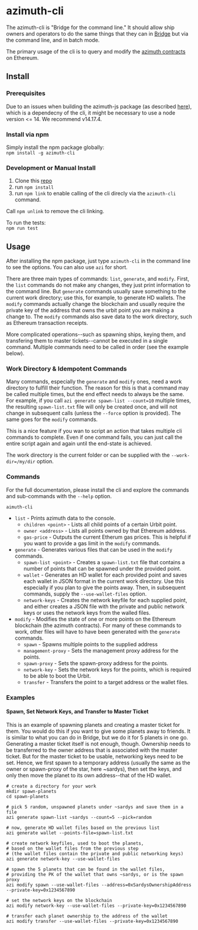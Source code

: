 # azimuth-cli
The azimuth-cli is "Bridge for the command line." It should allow ship owners and operators to do the same things that they can in [Bridge](https://bridge.urbit.org/) but via the command line, and in batch mode.

The primary usage of the cli is to query and modify the [azimuth contracts](https://github.com/urbit/azimuth) on Ethereum.

## Install

### Prerequisites
Due to an issues when building the azimuth-js package (as described [here](https://github.com/ransonhobbes/stardust/issues/12)), which is a dependecny of the cli, it might be necessary to use a node version <= 14. We recommend v14.17.4.

### Install via npm
Simply install the npm package globally:  
`npm install -g azimuth-cli`

### Development or Manual Install
1) Clone this [repo](https://github.com/lukebuehler/azimuth-cli)
1) run `npm install`
1) run `npm link` to enable calling of the cli direcly via the `azimuth-cli` command.

Call `npm unlink` to remove the cli linking.

To run the tests:  
`npm run test`


## Usage
After installing the npm package, just type `azimuth-cli` in the command line to see the options. You can also use `azi` for short.

There are three main types of commands: `list`, `generate`, and `modify`. First, the `list` commands do not make any changes, they just print information to the command line. But `generate` commands usually save something to the current work directory; use this, for example, to generate HD wallets. The `modify` commands actually change the blockchain and usually require the private key of the address that owns the urbit point you are making a change to. The `modify` commands also save data to the work directory, such as Ethereum transaction receipts.

More complicated operations--such as spawning ships, keying them, and transfering them to master tickets--cannot be executed in a single command. Multiple commands need to be called in order (see the example below).

### Work Directory & Idempotent Commands
Many commands, especially the `generate` and `modify` ones, need a work directory to fulfill their function. The reason for this is that a command may be called multiple times, but the end effect needs to always be the same. For example, if you call `azi generate spawn-list --count=10` multiple times, the resulting `spawn-list.txt` file will only be created once, and will not change in subsequent calls (unless the `--force` option is provided). The same goes for the `modify` commands.

This is a nice feature if you wan to script an action that takes multiple cli commands to complete. Even if one command fails, you can just call the entire script again and again until the end-state is achieved.

The work directory is the current folder or can be supplied with the `--work-dir=/my/dir` option.

### Commands

For the full documentation, please install the cli and explore the commands and sub-commands with the `--help` option.

`aimuth-cli`
 * `list` - Prints azimuth data to the console.
   * `children <point>` - Lists all child points of a certain Urbit point.
   * `owner <address>` - Lists all points owned by that Ethereum address.
   * `gas-price` - Outputs the current Etherum gas prices. This is helpful if you want to provide a gas limit in the `modify` commands.
 * `generate` - Generates various files that can be used in the `modify` commands.
   * `spawn-list <point>` - Creates a `spawn-list.txt` file that contains a number of points that can be spawned under the provided point.
   * `wallet` - Generates an HD wallet for each provided point and saves each wallet in JSON format in the current work directory. Use this especially if you plan to give the points away. Then, in subsequent commands, supply the `--use-wallet-files` option.
   * `network-keys` - Creates the network keyfile for each supplied point, and either creates a JSON file with the private and public network keys or uses the network keys from the walled files. 
 * `modify` - Modifies the state of one or more points on the Ethereum blockchain (the azimuth contracts). For many of these commands to work, other files will have to have been generated with the `generate` commands.
   * `spawn` - Spawns multiple points to the supplied address
   * `management-proxy` - Sets the management proxy address for the points.
   * `spawn-proxy` - Sets the spawn-proxy address for the points.
   * `network-key` - Sets the network keys for the points, which is required to be able to boot the Urbit.
   * `transfer` - Transfers the point to a target address or the wallet files. 


### Examples
#### Spawn, Set Network Keys, and Transfer to Master Ticket
This is an example of spawning planets and creating a master ticket for them. You would do this if you want to give some planets away to friends. It is similar to what you can do in Bridge, but we do it for 5 planets in one go. Generating a master ticket itself is not enough, though. Ownership needs to be transferred to the owner address that is associated with the master ticket. But for the master ticket to be usable, networking keys need to be set. Hence, we first spawn to a temporary address (usually the same as the owner or spawn-proxy of the star, here ~sardys), then set the keys, and only then move the planet to its own address--that of the HD wallet.

```
# create a directory for your work
mkdir spawn-planets
cd spawn-planets

# pick 5 random, unspawned planets under ~sardys and save them in a file
azi generate spawn-list ~sardys --count=5 --pick=random

# now, generate HD wallet files based on the previous list
azi generate wallet --points-file=spawn-list.txt

# create network keyfiles, used to boot the planets, 
# based on the wallet files from the previous step 
# (the wallet files contain the private and public networking keys)
azi generate network-key --use-wallet-files

# spawn the 5 planets that can be found in the wallet files, 
# providing the PK of the wallet that owns ~sardys, or is the spawn proxy
azi modify spawn --use-wallet-files --address=0xSardysOwnershipAddress --private-key=0x1234567890

# set the network keys on the blockchain
azi modify network-key --use-wallet-files --private-key=0x1234567890

# transfer each planet ownership to the address of the wallet
azi modify transfer --use-wallet-files --private-key=0x1234567890
```




